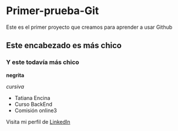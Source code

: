 # Primer-prueba-Git
Este es el primer proyecto que creamos para aprender a usar Github
## Este encabezado es más chico
### Y este todavía más chico 
**negrita** 

*cursiva*

* Tatiana Encina
* Curso BackEnd 
* Comisión online3

Visita mi perfil de [LinkedIn](https://www.linkedin.com/in/tatiana-encina/)
